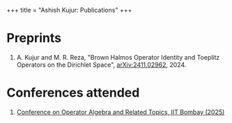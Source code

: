 +++
title = "Ashish Kujur: Publications"
+++

# Preprints

1. A. Kujur and M. R. Reza, "Brown Halmos Operator Identity and Toeplitz Operators on the Dirichlet Space", [arXiv:2411.02962](https://arxiv.org/abs/2411.02962), 2024.

# Conferences attended

1. [Conference on Operator Algebra and Related Topics, IIT Bombay (2025)](https://sites.google.com/view/coart-2025iitb/home)
